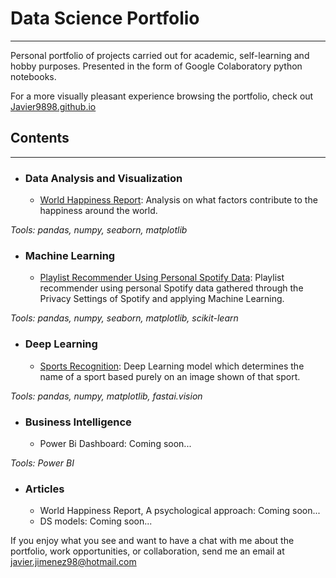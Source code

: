# **Data Science Portfolio**


---



Personal portfolio of projects carried out for academic, self-learning and hobby purposes. Presented in the form of Google Colaboratory python notebooks.

For a more visually pleasant experience browsing the portfolio, check out 
[Javier9898.github.io](https://)

## Contents

---

* ### **Data Analysis and Visualization**
  - [World Happiness Report](https://github.com/Javier9898/World_Happiness_Report): Analysis on what factors contribute to the happiness around the world.

 *Tools:  pandas, numpy, seaborn, matplotlib*

* ### **Machine Learning**
  - [Playlist Recommender Using Personal Spotify Data](https://github.com/Javier9898/Playlist_Recommender_Using_Personal_Spotify_Data): Playlist recommender using personal Spotify data gathered through the Privacy Settings of Spotify and applying Machine Learning.

 *Tools:  pandas, numpy, seaborn, matplotlib, scikit-learn*

* ### **Deep Learning**
  - [Sports Recognition](https://github.com/Javier9898/Sports_Recognition_With_Deep_Learning): Deep Learning model which determines the name of a sport based purely on an image shown of that sport.

 *Tools:  pandas, numpy, matplotlib, fastai.vision*

* ### **Business Intelligence**
  - Power Bi Dashboard: Coming soon...
  
 *Tools:  Power BI*
  
* ### **Articles**
  - World Happiness Report, A psychological approach: Coming soon...
  - DS models: Coming soon...

If you enjoy what you see and want to have a chat with me about the portfolio, work opportunities, or collaboration, send me an email at <javier.jimenez98@hotmail.com>
